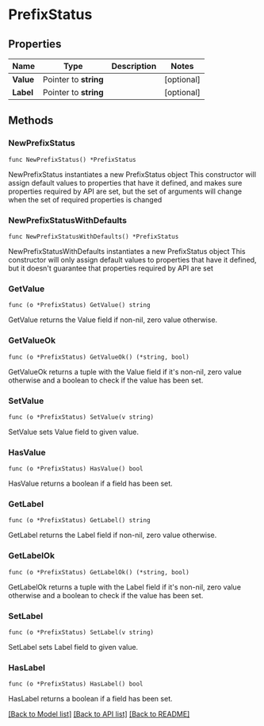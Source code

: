 # PrefixStatus

## Properties

Name | Type | Description | Notes
------------ | ------------- | ------------- | -------------
**Value** | Pointer to **string** |  | [optional] 
**Label** | Pointer to **string** |  | [optional] 

## Methods

### NewPrefixStatus

`func NewPrefixStatus() *PrefixStatus`

NewPrefixStatus instantiates a new PrefixStatus object
This constructor will assign default values to properties that have it defined,
and makes sure properties required by API are set, but the set of arguments
will change when the set of required properties is changed

### NewPrefixStatusWithDefaults

`func NewPrefixStatusWithDefaults() *PrefixStatus`

NewPrefixStatusWithDefaults instantiates a new PrefixStatus object
This constructor will only assign default values to properties that have it defined,
but it doesn't guarantee that properties required by API are set

### GetValue

`func (o *PrefixStatus) GetValue() string`

GetValue returns the Value field if non-nil, zero value otherwise.

### GetValueOk

`func (o *PrefixStatus) GetValueOk() (*string, bool)`

GetValueOk returns a tuple with the Value field if it's non-nil, zero value otherwise
and a boolean to check if the value has been set.

### SetValue

`func (o *PrefixStatus) SetValue(v string)`

SetValue sets Value field to given value.

### HasValue

`func (o *PrefixStatus) HasValue() bool`

HasValue returns a boolean if a field has been set.

### GetLabel

`func (o *PrefixStatus) GetLabel() string`

GetLabel returns the Label field if non-nil, zero value otherwise.

### GetLabelOk

`func (o *PrefixStatus) GetLabelOk() (*string, bool)`

GetLabelOk returns a tuple with the Label field if it's non-nil, zero value otherwise
and a boolean to check if the value has been set.

### SetLabel

`func (o *PrefixStatus) SetLabel(v string)`

SetLabel sets Label field to given value.

### HasLabel

`func (o *PrefixStatus) HasLabel() bool`

HasLabel returns a boolean if a field has been set.


[[Back to Model list]](../README.md#documentation-for-models) [[Back to API list]](../README.md#documentation-for-api-endpoints) [[Back to README]](../README.md)


